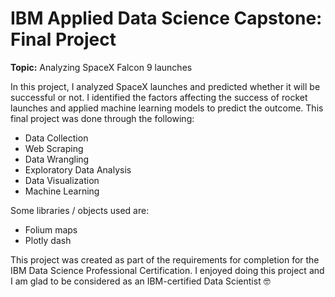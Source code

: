 # IBM Applied Data Science Capstone: Final Project

**Topic:** Analyzing SpaceX Falcon 9 launches

In this project, I analyzed SpaceX launches and predicted whether it will be successful or not. I identified the factors affecting the success of rocket launches and applied machine learning models to predict the outcome. This final project was done through the following:
* Data Collection
* Web Scraping
* Data Wrangling
* Exploratory Data Analysis
* Data Visualization
* Machine Learning

Some libraries / objects used are:
* Folium maps
* Plotly dash

This project was created as part of the requirements for completion for the IBM Data Science Professional Certification.
I enjoyed doing this project and I am glad to be considered as an IBM-certified Data Scientist 🤓
